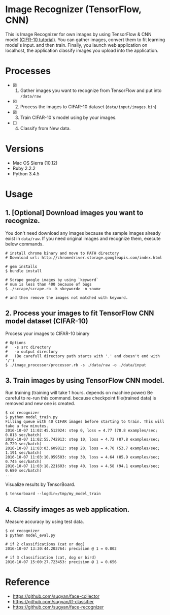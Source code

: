 # Image Recognizer (TensorFlow, CNN)

This is Image Recognizer for own images by using TensorFlow & CNN model ([CIFR-10 tutorial](https://www.tensorflow.org/versions/r0.10/tutorials/deep_cnn/index.html#convolutional-neural-networks)).
You can gather images, convert them to fit learning model's input. and then train. Finally, you launch web application on localhost, the application classify images you upload into the application.

# Processes

* [x] 1. Gather images you want to recognize from TensorFlow and put into `/data/raw`
* [x] 2. Process the images to CIFAR-10 dataset (`data/input/images.bin`)
* [x] 3. Train CIFAR-10's model using by your images.
* [ ] 4. Classify from New data.

# Versions

* Mac OS Sierra (10.12)
* Ruby 2.2.2
* Python 3.4.5

# Usage

## 1. [Optional] Download images you want to recognize.

You don't need download any images because the sample images already exist in `data/raw`. If you need original images and recognize them, execute below commands.

```
# install chrome binary and move to PATH directory
# Download url: http://chromedriver.storage.googleapis.com/index.html

# gem installs
$ bundle install

# Scrape google images by using `keyword`
# num is less than 400 because of bugs
$ ./scrape/scrape.rb -k <keyword> -n <num>

# and then remove the images not matched with keyword.
```

## 2. Process your images to fit TensorFlow CNN model dataset (CIFAR-10)

Process your images to CIFAR-10 binary

```
# Options
#   -s src directory
#   -o output directory
#   (Be carefull directory path starts with '.' and doesn't end with '/')
$ ./image_processor/processor.rb -s ./data/raw -o ./data/input
```

## 3. Train images by using TensorFlow CNN model.

Run training (training will take 1 hours. depends on machine power)
Be careful to re-run this command. because checkpoint file(trained data) is removed and new one is created.

```
$ cd recognizer
$ python model_train.py
Filling queue with 40 CIFAR images before starting to train. This will take a few minutes.
2016-10-07 11:02:45.512924: step 0, loss = 4.77 (78.8 examples/sec; 0.813 sec/batch)
2016-10-07 11:02:55.742913: step 10, loss = 4.72 (87.8 examples/sec; 0.729 sec/batch)
2016-10-07 11:03:03.609812: step 20, loss = 4.70 (53.7 examples/sec; 1.191 sec/batch)
2016-10-07 11:03:10.959503: step 30, loss = 4.64 (85.9 examples/sec; 0.745 sec/batch)
2016-10-07 11:03:18.221603: step 40, loss = 4.58 (94.1 examples/sec; 0.680 sec/batch)
...
```

Visualize results by TensorBoard.

```
$ tensorboard --logdir=/tmp/my_model_train
```

## 4. Classify images as web application.

Measure accuracy by using test data.

```
$ cd recognizer
$ python model_eval.py

# if 2 classifications (cat or dog)
2016-10-07 13:30:44.203764: precision @ 1 = 0.802

# if 3 classification (cat, dog or bird)
2016-10-07 15:00:27.723453: precision @ 1 = 0.656
```

# Reference

* https://github.com/sugyan/face-collector
* https://github.com/sugyan/tf-classifier
* https://github.com/sugyan/face-recognizer
